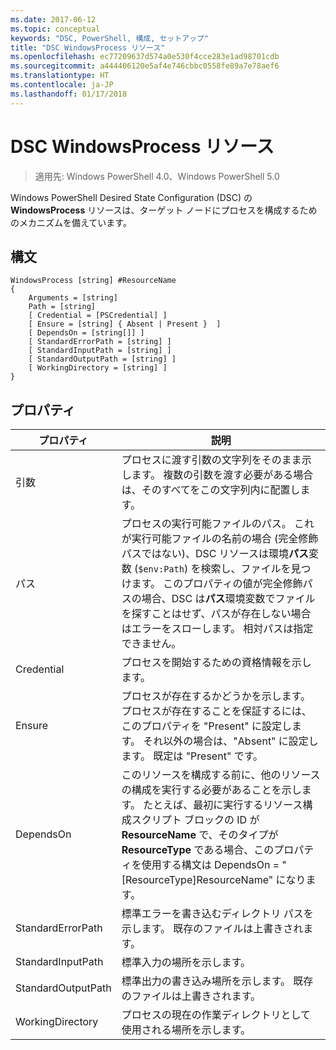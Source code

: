```yaml
---
ms.date: 2017-06-12
ms.topic: conceptual
keywords: "DSC, PowerShell, 構成, セットアップ"
title: "DSC WindowsProcess リソース"
ms.openlocfilehash: ec77209637d574a0e530f4cce283e1ad98701cdb
ms.sourcegitcommit: a444406120e5af4e746cbbc0558fe89a7e78aef6
ms.translationtype: HT
ms.contentlocale: ja-JP
ms.lasthandoff: 01/17/2018
---
```

# <a name="dsc-windowsprocess-resource"></a>DSC WindowsProcess リソース

> 適用先: Windows PowerShell 4.0、Windows PowerShell 5.0

Windows PowerShell Desired State Configuration (DSC) の **WindowsProcess** リソースは、ターゲット ノードにプロセスを構成するためのメカニズムを備えています。

## <a name="syntax"></a>構文

```
WindowsProcess [string] #ResourceName
{
    Arguments = [string]
    Path = [string]
    [ Credential = [PSCredential] ]
    [ Ensure = [string] { Absent | Present }  ]
    [ DependsOn = [string[]] ]
    [ StandardErrorPath = [string] ]
    [ StandardInputPath = [string] ]
    [ StandardOutputPath = [string] ]
    [ WorkingDirectory = [string] ]
}
```

## <a name="properties"></a>プロパティ
|  プロパティ  |  説明   | 
|---|---| 
| 引数| プロセスに渡す引数の文字列をそのまま示します。 複数の引数を渡す必要がある場合は、そのすべてをこの文字列内に配置します。| 
| パス| プロセスの実行可能ファイルのパス。 これが実行可能ファイルの名前の場合 (完全修飾パスではない)、DSC リソースは環境**パス**変数 (`$env:Path`) を検索し、ファイルを見つけます。 このプロパティの値が完全修飾パスの場合、DSC は**パス**環境変数でファイルを探すことはせず、パスが存在しない場合はエラーをスローします。 相対パスは指定できません。| 
| Credential| プロセスを開始するための資格情報を示します。| 
| Ensure| プロセスが存在するかどうかを示します。 プロセスが存在することを保証するには、このプロパティを "Present" に設定します。 それ以外の場合は、"Absent" に設定します。 既定は "Present" です。| 
| DependsOn | このリソースを構成する前に、他のリソースの構成を実行する必要があることを示します。 たとえば、最初に実行するリソース構成スクリプト ブロックの ID が __ResourceName__ で、そのタイプが __ResourceType__ である場合、このプロパティを使用する構文は DependsOn = "[ResourceType]ResourceName" になります。| 
| StandardErrorPath| 標準エラーを書き込むディレクトリ パスを示します。 既存のファイルは上書きされます。| 
| StandardInputPath| 標準入力の場所を示します。| 
| StandardOutputPath| 標準出力の書き込み場所を示します。 既存のファイルは上書きされます。| 
| WorkingDirectory| プロセスの現在の作業ディレクトリとして使用される場所を示します。| 

